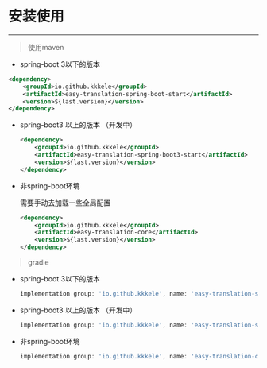 # 安装使用

---

> 使用maven

- spring-boot 3以下的版本

```xml
<dependency>
    <groupId>io.github.kkkele</groupId>
    <artifactId>easy-translation-spring-boot-start</artifactId>
    <version>${last.version}</version>
</dependency>
```

- spring-boot3 以上的版本 （开发中）

  ```xml
  <dependency>
      <groupId>io.github.kkkele</groupId>
      <artifactId>easy-translation-spring-boot3-start</artifactId>
      <version>${last.version}</version>
  </dependency>
  ```

- 非spring-boot环境

  需要手动去加载一些全局配置

  ```xml
  <dependency>
      <groupId>io.github.kkkele</groupId>
      <artifactId>easy-translation-core</artifactId>
      <version>${last.version}</version>
  </dependency>
  ```

  

> gradle

- spring-boot 3以下的版本

  ```gradle
  implementation group: 'io.github.kkkele', name: 'easy-translation-spring-boot-start', version: '${last.version}'
  ```

- spring-boot3 以上的版本 （开发中）

  ```gradle
  implementation group: 'io.github.kkkele', name: 'easy-translation-spring-boot3-start', version: '${last.version}'
  ```

- 非spring-boot环境

  ```gradle
  implementation group: 'io.github.kkkele', name: 'easy-translation-core', version: '${last.version}'
  ```

  


